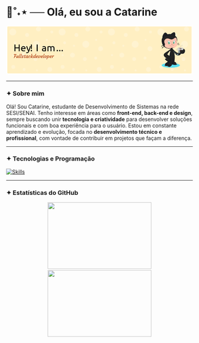 <h1 align="left">🍁˚˖⋆ ── Olá, eu sou a Catarine</h1>
<p align="center">
  <img src="https://github.com/tomazzcatarine/tomazzcatarine/blob/main/assets/github-header-image.png" alt="banner" width="800"/>
</p>

---

### ✦︎ Sobre mim

Olá! Sou Catarine, estudante de Desenvolvimento de Sistemas na rede SESI/SENAI. Tenho interesse em áreas como **front-end, back-end e design**, sempre buscando unir **tecnologia e criatividade** para desenvolver soluções funcionais e com boa experiência para o usuário. Estou em constante aprendizado e evolução, focada no **desenvolvimento técnico e profissional**, com vontade de contribuir em projetos que façam a diferença.

---

### ✦︎ Tecnologias e Programação 
[![Skills](https://skillicons.dev/icons?i=js,html,css,py,sqlite,vscode)](https://skillicons.dev)

---

### ✦︎ Estatísticas do GitHub

<div align="center">
  <img height="180em" width="280em" src="https://github-readme-stats.vercel.app/api?username=tomazzcatarine&show_icons=true&theme=shadow_red">
  <img height="180em" width="280em" src="https://github-readme-stats.vercel.app/api/top-langs/?username=tomazzcatarine&layout=compact&langs_count=10&theme=shadow_red"/>
</div>
